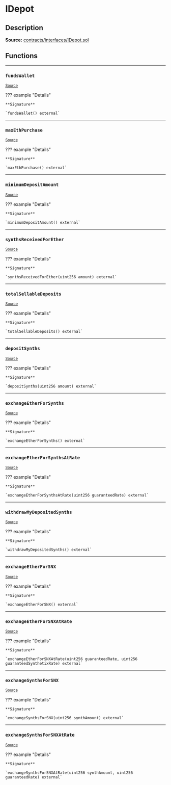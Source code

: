 # IDepot

## Description


**Source:** [contracts/interfaces/IDepot.sol](https://github.com/Synthetixio/synthetix/tree/develop/contracts/interfaces/IDepot.sol)

## Functions


---
### `fundsWallet`

<sub>[Source](https://github.com/Synthetixio/synthetix/tree/develop/contracts/interfaces/IDepot.sol#L6)</sub>



??? example "Details"

    **Signature**

    `fundsWallet() external`


---
### `maxEthPurchase`

<sub>[Source](https://github.com/Synthetixio/synthetix/tree/develop/contracts/interfaces/IDepot.sol#L8)</sub>



??? example "Details"

    **Signature**

    `maxEthPurchase() external`


---
### `minimumDepositAmount`

<sub>[Source](https://github.com/Synthetixio/synthetix/tree/develop/contracts/interfaces/IDepot.sol#L10)</sub>



??? example "Details"

    **Signature**

    `minimumDepositAmount() external`


---
### `synthsReceivedForEther`

<sub>[Source](https://github.com/Synthetixio/synthetix/tree/develop/contracts/interfaces/IDepot.sol#L12)</sub>



??? example "Details"

    **Signature**

    `synthsReceivedForEther(uint256 amount) external`


---
### `totalSellableDeposits`

<sub>[Source](https://github.com/Synthetixio/synthetix/tree/develop/contracts/interfaces/IDepot.sol#L14)</sub>



??? example "Details"

    **Signature**

    `totalSellableDeposits() external`


---
### `depositSynths`

<sub>[Source](https://github.com/Synthetixio/synthetix/tree/develop/contracts/interfaces/IDepot.sol#L17)</sub>



??? example "Details"

    **Signature**

    `depositSynths(uint256 amount) external`


---
### `exchangeEtherForSynths`

<sub>[Source](https://github.com/Synthetixio/synthetix/tree/develop/contracts/interfaces/IDepot.sol#L19)</sub>



??? example "Details"

    **Signature**

    `exchangeEtherForSynths() external`


---
### `exchangeEtherForSynthsAtRate`

<sub>[Source](https://github.com/Synthetixio/synthetix/tree/develop/contracts/interfaces/IDepot.sol#L21)</sub>



??? example "Details"

    **Signature**

    `exchangeEtherForSynthsAtRate(uint256 guaranteedRate) external`


---
### `withdrawMyDepositedSynths`

<sub>[Source](https://github.com/Synthetixio/synthetix/tree/develop/contracts/interfaces/IDepot.sol#L23)</sub>



??? example "Details"

    **Signature**

    `withdrawMyDepositedSynths() external`


---
### `exchangeEtherForSNX`

<sub>[Source](https://github.com/Synthetixio/synthetix/tree/develop/contracts/interfaces/IDepot.sol#L26)</sub>



??? example "Details"

    **Signature**

    `exchangeEtherForSNX() external`


---
### `exchangeEtherForSNXAtRate`

<sub>[Source](https://github.com/Synthetixio/synthetix/tree/develop/contracts/interfaces/IDepot.sol#L28)</sub>



??? example "Details"

    **Signature**

    `exchangeEtherForSNXAtRate(uint256 guaranteedRate, uint256 guaranteedSynthetixRate) external`


---
### `exchangeSynthsForSNX`

<sub>[Source](https://github.com/Synthetixio/synthetix/tree/develop/contracts/interfaces/IDepot.sol#L30)</sub>



??? example "Details"

    **Signature**

    `exchangeSynthsForSNX(uint256 synthAmount) external`


---
### `exchangeSynthsForSNXAtRate`

<sub>[Source](https://github.com/Synthetixio/synthetix/tree/develop/contracts/interfaces/IDepot.sol#L32)</sub>



??? example "Details"

    **Signature**

    `exchangeSynthsForSNXAtRate(uint256 synthAmount, uint256 guaranteedRate) external`

